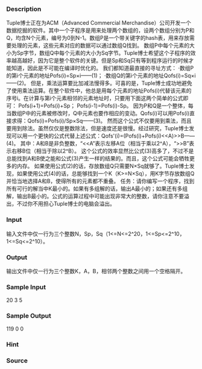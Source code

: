 
### Description
Tuple博士正在为ACM（Advanced Commercial Merchandise）公司开发一个数据挖掘的软件。其中一个子程序是用来处理两个数组的，设两个数组分别为P和Q，均含N个元素，编号为0到N-1。数组P是一个带关键字的hash表，用来存放需要处理的元素，这些元素对应的数据可以通过数组Q找到。
数组P中每个元素的大小为Sp字节，数组Q中每个元素的大小为Sq字节。Tuple博士希望这个子程序的效率越高越好，因为它是整个软件的关键。但是Sp和Sq只有等到程序运行的时候才能知道，因此是不可能在编译时优化的。
我们都知道最直接的寻址方式：
·数组P的第i个元素的地址Pofs(i)=Sp×i——(1)；
·数组Q的第i个元素的地址Qofs(i)=Sq×i——(2)。
但是，乘法运算要比加减法慢得多。可喜的是，Tuple博士成功地避免了使用乘法运算。在整个软件中，他总是用每个元素的地址Pofs(i)代替该元素的序号i。在计算与第i个元素相邻的元素地址时，只要用下面这两个简单的公式即可：
Pofs(i+1)=Pofs(i)+Sp；
Pofs(i-1)=Pofs(i)-Sp。
因为P和Q是一个整体，每当数组P中的元素被修改时，Q中元素也要作相应的变动。Qofs(i)可以用Pofs(i)直接求得：Qofs(i)=Pofs(i)/Sp×Sq——(3)。
然而这个公式不仅要用到乘法，而且要用到除法。虽然仅仅是整数除法，但是速度还是很慢。经过研究，Tuple博士发现可以用一个更快的公式代替上述公式：Qofs'(i)=(Pofs(i)+Pofs(i)<<A)>>B——(4)。
其中：A和B是非负整数，“<<A”表示左移A位（相当于乘以2^A），“>>B”表示右移B位（相当于除以2^B）。
这个公式的效率显然比公式(3)高多了，不过不是总能找到A和B使之能和公式(3)产生一样的结果的。而且，这个公式可能会牺牲更多的内存。
如果使用公式(2)的话，存放数组Q只需要N×Sq就够了。Tuple博士发现，如果使用公式(4)的话，总能够找到一个K（K>=N×Sq），用K字节存放数组Q并恰当地选择A和B，使得所有的元素都不重叠。
任务：请你编写一个程序，找到所有可行的解当中K最小的。如果有多组解的话，输出A最小的；如果还有多组解，输出B最小的。公式的运算过程中可能出现非常大的整数，请你注意不要溢出，不过你不用担心Tuple博士的电脑会溢出。
 
### Input
输入文件中仅一行为三个整数N，Sp，Sq（1<=N<=2^20，1<=Sp<=2^10，1<=Sq<=2^10）。
 
### Output
输出文件中仅一行为三个整数K，A，B，相邻两个整数之间用一个空格隔开。
 
### Sample Input

20 3 5


### Sample Output
119 0 0

### Hint

### Source
